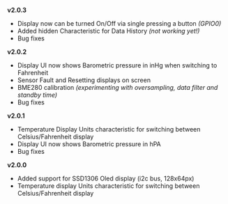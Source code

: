 **v2.0.3**

* Display now can be turned On/Off via single pressing a button _(GPIO0)_
* Added hidden Characteristic for Data History _(not working yet!)_
* Bug fixes

**v2.0.2**


* Display UI now shows Barometric pressure in inHg when switching to Fahrenheit
* Sensor Fault and Resetting displays on screen
* BME280 calibration _(experimenting with oversampling, data filter and standby time)_
* Bug fixes

**v2.0.1**


* Temperature Display Units characteristic for switching between Celsius/Fahrenheit display
* Display UI now shows Barometric pressure in hPA
* Bug fixes

**v2.0.0**


* Added support for SSD1306 Oled display (i2c bus, 128x64px)
* Temperature display Units characteristic for switching between Celsius/Fahrenheit display